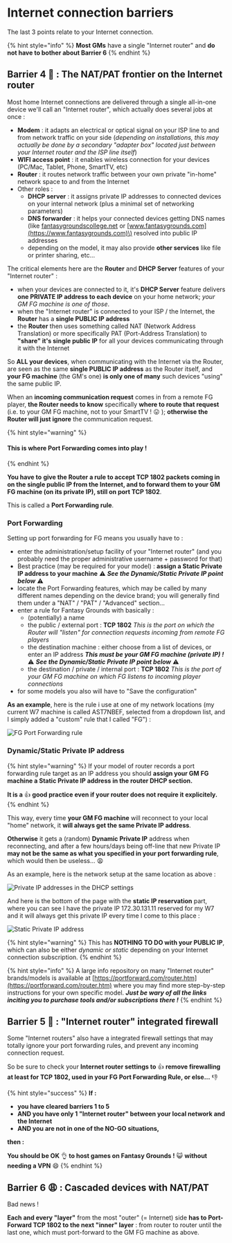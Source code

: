 # Internet connection barriers

The last 3 points relate to your Internet connection.

{% hint style="info" %}
**Most GMs** have a single "Internet router" and **do not have to bother about Barrier 6**
{% endhint %}

## Barrier 4 👺 : The NAT/PAT frontier on the Internet router

Most home Internet connections are delivered through a single all-in-one device we'll call an "Internet router", which actually does several jobs at once :

* **Modem** : it adapts an electrical or optical signal on your ISP line to and from network traffic on your side \(_depending on installations, this may actually be done by a secondary "adapter box" located just between your Internet router and the ISP line itself_\)
* **WIFI access point** : it enables wireless connection for your devices \(PC/Mac, Tablet, Phone, SmartTV, etc\)
* **Router** : it routes network traffic between your own private "in-home" network space to and from the Internet
* Other roles :
  * **DHCP server** : it assigns private IP addresses to connected devices on your internal network \(plus a minimal set of networking parameters\)
  * **DNS forwarder** : it helps your connected devices getting DNS names \(like [fantasygroundscollege.net](https://fantasygroundscollege.net) or [www.fantasygrounds.com](https://www.fantasygrounds.com)\) resolved into public IP addresses
  * depending on the model, it may also provide **other services** like file or printer sharing, etc...

The critical elements here are the **Router** and **DHCP Server** features of your "Internet router" : 

* when your devices are connected to it, it's **DHCP Server** feature delivers **one PRIVATE IP address to each device** on your home network; _your GM FG machine is one of those_.
* when the "Internet router" is connected to your ISP / the Internet, the **Router** has a **single PUBLIC IP address**
* the **Router** then uses something called NAT \(Network Address Translation\) or more specifically PAT \(Port-Address Translation\) to **"share" it's single public IP** for all your devices communicating through it with the Internet

So **ALL your devices**, when communicating with the Internet via the Router, are seen as the same **single PUBLIC IP address** as the Router itself, and **your FG machine** \(the GM's one\) **is only one of many** such devices "using" the same public IP.

When an **incoming communication request** comes in from a remote FG player, **the Router needs to know** specifically **where to route that request** \(i.e. to your GM FG machine, not to your SmartTV ! 😛 \); **otherwise the Router will just ignore** the communication request.

{% hint style="warning" %}
#### This is where **Port Forwarding** comes into play !
{% endhint %}

**You have to** **give the Router a rule to accept TCP 1802 packets coming in on the single public IP from the Internet, and to forward them to your GM FG machine \(on its private IP\), still on port TCP 1802**.

This is called a **Port Forwarding rule**.

### Port Forwarding

Setting up port forwarding for FG means you usually have to :

* enter the administration/setup facility of your "Internet router" \(and you probably need the proper administrative username + password for that\)
* Best practice \(may be required for your model\) : **assign a Static Private IP address to your machine** ⚠ _**See the Dynamic/Static Private IP point below**_  ⚠ 
* locate the Port Forwarding features, which may be called by many different names depending on the device brand;  you will generally find them under a "NAT" / "PAT" / "Advanced" section...
* enter a rule for Fantasy Grounds with basically :
  * \(potentially\) a name
  * the public / external port : **TCP 1802** _This is the port on which the Router will "listen" for connection requests incoming from remote FG players_
  * the destination machine : either choose from a list of devices, or enter an IP address _**This must be your GM FG machine \(private IP\) !**_  ⚠ _**See the Dynamic/Static Private IP point below**_  ⚠ 
  * the destination / private / internal port : **TCP 1802** _This is the port of your GM FG machine on which FG listens to incoming player connections_
* for some models you also will have to "Save the configuration"

**As an example**, here is the rule i use at one of my network locations \(my current W7 machine is called AST7NBEF, selected from a dropdown list, and I simply added a "custom" rule that I called "FG"\) :

![FG Port Forwarding rule](../.gitbook/assets/image%20%28185%29.png)



### Dynamic/Static Private IP address

{% hint style="warning" %}
If your model of router records a port forwarding rule target as an IP address you should **assign your GM FG machine a Static Private IP address in the router DHCP section.**

**It is a** 👍 **good practice even if your router does not require it explicitely.**
{% endhint %}

This way, every time **your GM FG machine** will reconnect to your local "home" network, it **will always get the same Private IP address**.

**Otherwise** it gets a \(random\) **Dynamic Private IP** address when reconnecting, and after a few hours/days being off-line that new Private IP **may not be the same as what you specified in your port forwarding rule**, which would then be useless... 😩 

As an example, here is the network setup at the same location as above :

![Private IP addresses in the DHCP settings](../.gitbook/assets/image%20%2819%29.png)

And here is the bottom of the page with the **static IP reservation** part, where you can see I have the private IP 172.30.131.11 reserved for my W7 and it will always get this private IP every time I come to this place :

![Static Private IP address](../.gitbook/assets/image%20%28166%29.png)

{% hint style="warning" %}
This has **NOTHING TO DO with your PUBLIC IP**, which can also be either _dynamic or static_ depending on your Internet connection subscription.
{% endhint %}

{% hint style="info" %}
A large info repository on many "Internet router" brands/models is available at [https://portforward.com/router.htm](https://portforward.com/router.htm) where you may find more step-by-step instructions for your own specific model. _**Just be wary of all the links inciting you to purchase tools and/or subscriptions there !**_
{% endhint %}



## Barrier 5 🤔 : "Internet router" integrated firewall

Some "Internet routers" also have a integrated firewall settings that may totally ignore your port forwarding rules, and prevent any incoming connection request.

So be sure to check your **Internet router settings to** 👍 **remove firewalling at least for TCP 1802, used in your FG Port Forwarding Rule, or else...** 👎 

{% hint style="success" %}
**If :**

* **you have cleared barriers 1 to 5**
* **AND you have only 1 "Internet router" between your local network and the Internet**
* **AND you are not in one of the NO-GO situations,**

**then :**

**You should be OK** 👌 **to host games on Fantasy Grounds !** 😺 **without needing a VPN** 😄 
{% endhint %}



## Barrier 6 😩 : Cascaded devices with NAT/PAT

Bad news !

**Each and every "layer"** from the most "outer" \(= Internet\) side **has to Port-Forward TCP 1802 to the next "inner" layer** : from router to router until the last one, which must port-forward to the GM FG machine as above.



